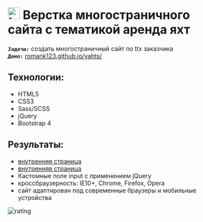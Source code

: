 <h1>
  <img 
    src="https://cdn.icon-icons.com/icons2/534/PNG/512/window-domain_icon-icons.com_52810.png" 
    width="28"
    alt="LOGO"/>
    Верстка многостраничного сайта с тематикой аренда яхт
</h1>

<strong><em>`Задача:`</em></strong> создать многостраничный сайт по ttx заказчика<br>
<strong><em>`Демо:`</em></strong> <a href="https://romank123.github.io/yahts/" target="_blank"> romank123.github.io/yahts/</a>

## Технологии:

- HTML5
- CSS3
- Sass/SCSS
- jQuery
- Bootstrap 4

## Результаты:

- <a href="https://romank123.github.io/yahts/" target="_blank">внутренняя страница</a>
- <a href="https://romank123.github.io/yahts/" target="_blank">внутренняя страница</a>
- Кастомные поле input с применением jQuery
- кроссбраузерность: IE10+, Chrome, Firefox, Opera 
- сайт адаптирован под современные браузеры и мобильные устройства

![rating](https://romank123.github.io/images/io-yahts.jpg)
